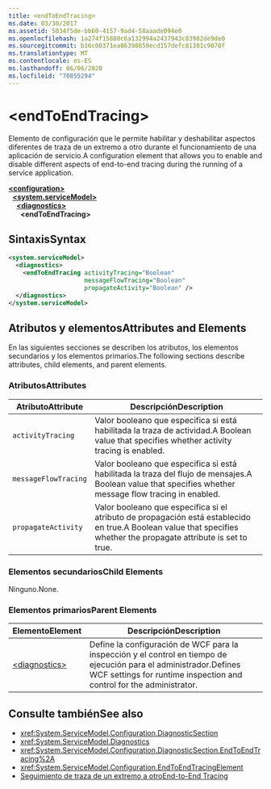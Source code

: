 ```yaml
---
title: <endToEndTracing>
ms.date: 03/30/2017
ms.assetid: 5034f5de-bb60-4157-9ad4-58aaade094e0
ms.openlocfilehash: 1a274f15800c6a132994a2437943c83982de9de0
ms.sourcegitcommit: b16c00371ea06398859ecd157defc81301c9070f
ms.translationtype: MT
ms.contentlocale: es-ES
ms.lasthandoff: 06/06/2020
ms.locfileid: "70855294"
---
```

# \<endToEndTracing>
<span data-ttu-id="eed57-101">Elemento de configuración que le permite habilitar y deshabilitar aspectos diferentes de traza de un extremo a otro durante el funcionamiento de una aplicación de servicio.</span><span class="sxs-lookup"><span data-stu-id="eed57-101">A configuration element that allows you to enable and disable different aspects of end-to-end tracing during the running of a service application.</span></span>  
  
[**\<configuration>**](../configuration-element.md)\
&nbsp;&nbsp;[**\<system.serviceModel>**](system-servicemodel.md)\
&nbsp;&nbsp;&nbsp;&nbsp;[**\<diagnostics>**](diagnostics.md)\
&nbsp;&nbsp;&nbsp;&nbsp;&nbsp;&nbsp;**\<endToEndTracing>**  
  
## <a name="syntax"></a><span data-ttu-id="eed57-102">Sintaxis</span><span class="sxs-lookup"><span data-stu-id="eed57-102">Syntax</span></span>  
  
```xml  
<system.serviceModel>
  <diagnostics>
    <endToEndTracing activityTracing="Boolean"
                     messageFlowTracing="Boolean"
                     propagateActivity="Boolean" />
  </diagnostics>
</system.serviceModel>
```  
  
## <a name="attributes-and-elements"></a><span data-ttu-id="eed57-103">Atributos y elementos</span><span class="sxs-lookup"><span data-stu-id="eed57-103">Attributes and Elements</span></span>  
 <span data-ttu-id="eed57-104">En las siguientes secciones se describen los atributos, los elementos secundarios y los elementos primarios.</span><span class="sxs-lookup"><span data-stu-id="eed57-104">The following sections describe attributes, child elements, and parent elements.</span></span>  
  
### <a name="attributes"></a><span data-ttu-id="eed57-105">Atributos</span><span class="sxs-lookup"><span data-stu-id="eed57-105">Attributes</span></span>  
  
|<span data-ttu-id="eed57-106">Atributo</span><span class="sxs-lookup"><span data-stu-id="eed57-106">Attribute</span></span>|<span data-ttu-id="eed57-107">Descripción</span><span class="sxs-lookup"><span data-stu-id="eed57-107">Description</span></span>|  
|---------------|-----------------|  
|`activityTracing`|<span data-ttu-id="eed57-108">Valor booleano que especifica si está habilitada la traza de actividad.</span><span class="sxs-lookup"><span data-stu-id="eed57-108">A Boolean value that specifies whether activity tracing is enabled.</span></span>|  
|`messageFlowTracing`|<span data-ttu-id="eed57-109">Valor booleano que especifica si está habilitada la traza del flujo de mensajes.</span><span class="sxs-lookup"><span data-stu-id="eed57-109">A Boolean value that specifies whether message flow tracing in enabled.</span></span>|  
|`propagateActivity`|<span data-ttu-id="eed57-110">Valor booleano que especifica si el atributo de propagación está establecido en true.</span><span class="sxs-lookup"><span data-stu-id="eed57-110">A Boolean value that specifies whether the propagate attribute is set to true.</span></span>|  
  
### <a name="child-elements"></a><span data-ttu-id="eed57-111">Elementos secundarios</span><span class="sxs-lookup"><span data-stu-id="eed57-111">Child Elements</span></span>  
 <span data-ttu-id="eed57-112">Ninguno.</span><span class="sxs-lookup"><span data-stu-id="eed57-112">None.</span></span>  
  
### <a name="parent-elements"></a><span data-ttu-id="eed57-113">Elementos primarios</span><span class="sxs-lookup"><span data-stu-id="eed57-113">Parent Elements</span></span>  
  
|<span data-ttu-id="eed57-114">Elemento</span><span class="sxs-lookup"><span data-stu-id="eed57-114">Element</span></span>|<span data-ttu-id="eed57-115">Descripción</span><span class="sxs-lookup"><span data-stu-id="eed57-115">Description</span></span>|  
|-------------|-----------------|  
|[\<diagnostics>](diagnostics.md)|<span data-ttu-id="eed57-116">Define la configuración de WCF para la inspección y el control en tiempo de ejecución para el administrador.</span><span class="sxs-lookup"><span data-stu-id="eed57-116">Defines WCF settings for runtime inspection and control for the administrator.</span></span>|  
  
## <a name="see-also"></a><span data-ttu-id="eed57-117">Consulte también</span><span class="sxs-lookup"><span data-stu-id="eed57-117">See also</span></span>

- <xref:System.ServiceModel.Configuration.DiagnosticSection>
- <xref:System.ServiceModel.Diagnostics>
- <xref:System.ServiceModel.Configuration.DiagnosticSection.EndToEndTracing%2A>
- <xref:System.ServiceModel.Configuration.EndToEndTracingElement>
- [<span data-ttu-id="eed57-118">Seguimiento de traza de un extremo a otro</span><span class="sxs-lookup"><span data-stu-id="eed57-118">End-to-End Tracing</span></span>](../../../wcf/diagnostics/tracing/end-to-end-tracing.md)
